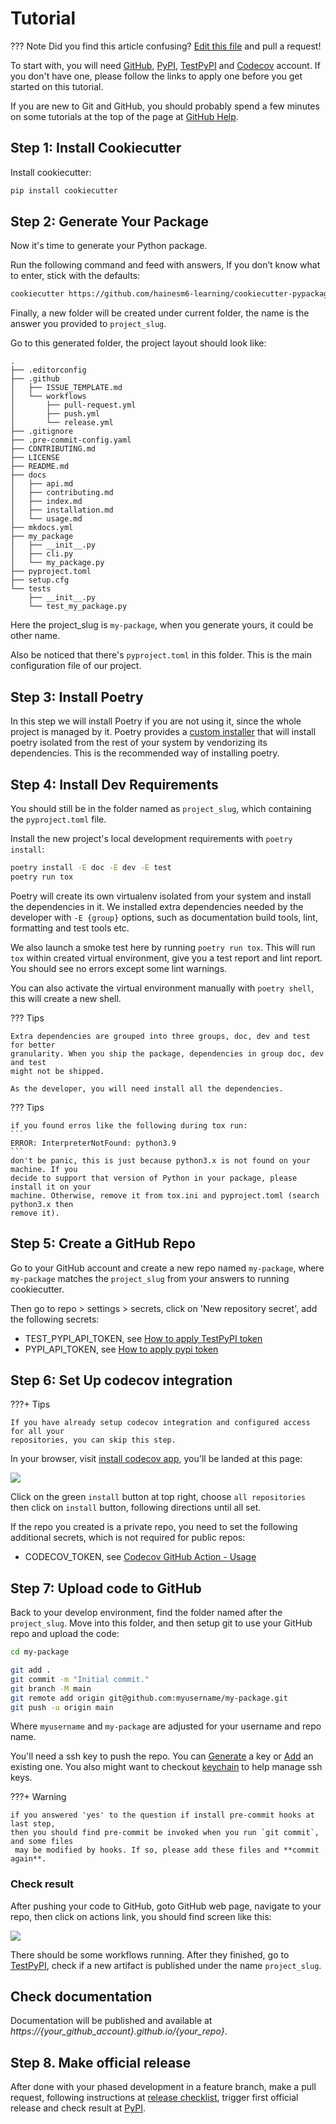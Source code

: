 # Tutorial

??? Note
    Did you find this article confusing? [Edit this file] and pull a request!

To start with, you will need [GitHub], [PyPI], [TestPyPI] and [Codecov] account. If
you don't have one, please follow the links to apply one before you get started on this
tutorial.

If you are new to Git and GitHub, you should probably spend a few minutes on
some tutorials at the top of the page at [GitHub Help].

## Step 1: Install Cookiecutter

Install cookiecutter:

``` bash
pip install cookiecutter
```

## Step 2: Generate Your Package

Now it's time to generate your Python package.

Run the following command and feed with answers, If you don’t know what to enter, stick with the defaults:

```bash
cookiecutter https://github.com/hainesm6-learning/cookiecutter-pypackage.git
```

Finally, a new folder will be created under current folder, the name is the answer you
provided to `project_slug`.

Go to this generated folder, the project layout should look like:

```
.
├── .editorconfig
├── .github
│   ├── ISSUE_TEMPLATE.md
│   └── workflows
│       ├── pull-request.yml
│       ├── push.yml
│       └── release.yml
├── .gitignore
├── .pre-commit-config.yaml
├── CONTRIBUTING.md
├── LICENSE
├── README.md
├── docs
│   ├── api.md
│   ├── contributing.md
│   ├── index.md
│   ├── installation.md
│   └── usage.md
├── mkdocs.yml
├── my_package
│   ├── __init__.py
│   ├── cli.py
│   └── my_package.py
├── pyproject.toml
├── setup.cfg
└── tests
    ├── __init__.py
    └── test_my_package.py

```

Here the project_slug is `my-package`, when you generate yours, it could be other name.

Also be noticed that there's `pyproject.toml` in this folder. This is the main configuration file of our project.

## Step 3: Install Poetry

In this step we will install Poetry if you are not using it, since the whole project is managed by it.
Poetry provides a [custom installer](https://python-poetry.org/docs/#installation) that will install
poetry isolated from the rest of your system by vendorizing its dependencies.
This is the recommended way of installing poetry.

## Step 4: Install Dev Requirements

You should still be in the folder named as `project_slug`, which containing the
 `pyproject.toml` file.

Install the new project's local development requirements with `poetry install`:

``` bash
poetry install -E doc -E dev -E test
poetry run tox
```

Poetry will create its own virtualenv isolated from your system and install the dependencies in it.
We installed extra dependencies needed by the developer with `-E {group}` options, such as documentation build tools, lint,
formatting and test tools etc.

We also launch a smoke test here by running `poetry run tox`. This will run `tox` within created virtual environment,
give you a test report and lint report. You should see no errors except some lint warnings.

You can also activate the virtual environment manually with `poetry shell`, this will create a new shell.

??? Tips

    Extra dependencies are grouped into three groups, doc, dev and test for better
    granularity. When you ship the package, dependencies in group doc, dev and test
    might not be shipped.

    As the developer, you will need install all the dependencies.

??? Tips

    if you found erros like the following during tox run:
    ```
    ERROR: InterpreterNotFound: python3.9
    ```
    don't be panic, this is just because python3.x is not found on your machine. If you
    decide to support that version of Python in your package, please install it on your
    machine. Otherwise, remove it from tox.ini and pyproject.toml (search python3.x then
    remove it).

## Step 5: Create a GitHub Repo

Go to your GitHub account and create a new repo named `my-package`, where
`my-package` matches the `project_slug` from your answers to running
cookiecutter.

Then go to repo > settings > secrets, click on 'New repository secret', add the following
 secrets:

- TEST_PYPI_API_TOKEN, see [How to apply TestPyPI token]
- PYPI_API_TOKEN, see [How to apply pypi token]

## Step 6: Set Up codecov integration

???+ Tips

    If you have already setup codecov integration and configured access for all your
    repositories, you can skip this step.

In your browser, visit [install codecov app], you'll be landed at this page:

![](http://images.jieyu.ai/images/202104/20210419175222.png)

Click on the green `install` button at top right, choose `all repositories` then click
on `install` button, following directions until all set.

If the repo you created is a private repo, you need to set the following additional secrets,
which is not required for public repos:

- CODECOV_TOKEN, see [Codecov GitHub Action - Usage](https://github.com/marketplace/actions/codecov?version=v1.5.2#usage)

## Step 7: Upload code to GitHub

Back to your develop environment, find the folder named after the `project_slug`.
Move into this folder, and then setup git to use your GitHub repo and upload the
code:

``` bash
cd my-package

git add .
git commit -m "Initial commit."
git branch -M main
git remote add origin git@github.com:myusername/my-package.git
git push -u origin main
```

Where `myusername` and `my-package` are adjusted for your username and
repo name.

You'll need a ssh key to push the repo. You can [Generate] a key or
[Add] an existing one. You also might want to checkout [keychain] to help manage ssh keys.

???+ Warning

    if you answered 'yes' to the question if install pre-commit hooks at last step,
    then you should find pre-commit be invoked when you run `git commit`, and some files
     may be modified by hooks. If so, please add these files and **commit again**.

### Check result

After pushing your code to GitHub, goto GitHub web page, navigate to your repo, then
click on actions link, you should find screen like this:

![](http://images.jieyu.ai/images/202104/20210419170304.png)

There should be some workflows running. After they finished, go to [TestPyPI], check if a
new artifact is published under the name `project_slug`.

## Check documentation

Documentation will be published and available at *https://{your_github_account}.github.io/{your_repo}*.

## Step 8. Make official release

  After done with your phased development in a feature branch, make a pull request, following
  instructions at [release checklist](pypi_release_checklist.md), trigger first official release and check
  result at [PyPI].


[Edit this file]: https://github.com/waynerv/cookiecutter-pypackage/blob/master/docs/tutorial.md
[Codecov]: https://codecov.io/
[PYPI]: https://pypi.org
[GitHub]: https://github.com/
[TestPyPI]: https://test.pypi.org/
[GitHub Help]: https://help.github.com/
[Generate]: https://help.github.com/articles/generating-a-new-ssh-key-and-adding-it-to-the-ssh-agent/
[Add]: https://help.github.com/articles/adding-a-new-ssh-key-to-your-github-account/
[How to apply testpypi token]: https://test.pypi.org/manage/account/
[How to apply pypi token]: https://pypi.org/manage/account/
[install codecov app]: https://github.com/apps/codecov
[keychain]: https://www.funtoo.org/Keychain